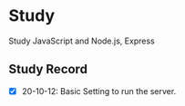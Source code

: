 # Study

Study JavaScript and Node.js, Express

## Study Record

-[x] 20-10-12: Basic Setting to run the server.
            
